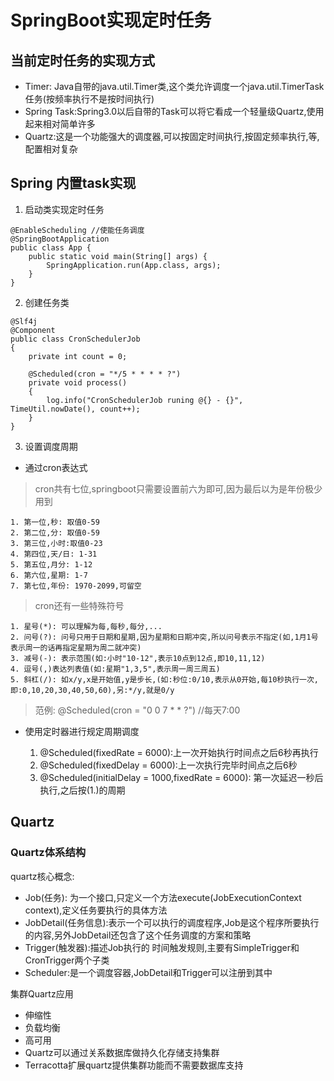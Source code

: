 # SpringBoot实现定时任务

## 当前定时任务的实现方式

- Timer: Java自带的java.util.Timer类,这个类允许调度一个java.util.TimerTask任务(按频率执行不是按时间执行)
- Spring Task:Spring3.0以后自带的Task可以将它看成一个轻量级Quartz,使用起来相对简单许多
- Quartz:这是一个功能强大的调度器,可以按固定时间执行,按固定频率执行,等,配置相对复杂

## Spring 内置task实现

1. 启动类实现定时任务

```
@EnableScheduling //使能任务调度
@SpringBootApplication
public class App {
	public static void main(String[] args) {
		SpringApplication.run(App.class, args);
	}
}
```

2. 创建任务类

```
@Slf4j
@Component
public class CronSchedulerJob
{
    private int count = 0;
    
    @Scheduled(cron = "*/5 * * * * ?")
    private void process()
    {
        log.info("CronSchedulerJob runing @{} - {}", TimeUtil.nowDate(), count++);
    }
}
```

3. 设置调度周期

- 通过cron表达式

> cron共有七位,springboot只需要设置前六为即可,因为最后以为是年份极少用到

    1. 第一位,秒: 取值0-59
    2. 第二位,分: 取值0-59
    3. 第三位,小时:取值0-23
    4. 第四位,天/日: 1-31
    5. 第五位,月分: 1-12
    6. 第六位,星期: 1-7
    7. 第七位,年份: 1970-2099,可留空
  
>cron还有一些特殊符号

    1. 星号(*): 可以理解为每,每秒,每分,...
    2. 问号(?): 问号只用于日期和星期,因为星期和日期冲突,所以问号表示不指定(如,1月1号表示周一的话再指定星期为周二就冲突)
    3. 减号(-): 表示范围(如:小时"10-12",表示10点到12点,即10,11,12)
    4. 逗号(,)表达列表值(如:星期"1,3,5",表示周一周三周五)
    5. 斜杠(/): 如x/y,x是开始值,y是步长,(如:秒位:0/10,表示从0开始,每10秒执行一次,即:0,10,20,30,40,50,60),另:*/y,就是0/y

> 范例: @Scheduled(cron = "0 0 7 * * ?")  //每天7:00

- 使用定时器进行规定周期调度
  
    1. @Scheduled(fixedRate = 6000):上一次开始执行时间点之后6秒再执行
    2. @Scheduled(fixedDelay = 6000):上一次执行完毕时间点之后6秒
    3. @Scheduled(initialDelay = 1000,fixedRate = 6000): 第一次延迟一秒后执行,之后按(1.)的周期


## Quartz

### Quartz体系结构

quartz核心概念:

- Job(任务): 为一个接口,只定义一个方法execute(JobExecutionContext context),定义任务要执行的具体方法
- JobDetail(任务信息):表示一个可以执行的调度程序,Job是这个程序所要执行的内容,另外JobDetail还包含了这个任务调度的方案和策略
- Trigger(触发器):描述Job执行的 时间触发规则,主要有SimpleTrigger和CronTrigger两个子类
- Scheduler:是一个调度容器,JobDetail和Trigger可以注册到其中

集群Quartz应用

- 伸缩性
- 负载均衡
- 高可用
- Quartz可以通过关系数据库做持久化存储支持集群
- Terracotta扩展quartz提供集群功能而不需要数据库支持




